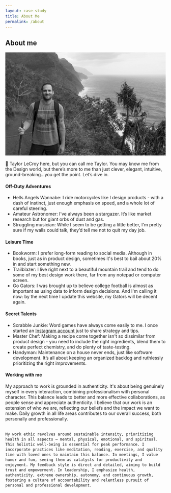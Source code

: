 ```yaml
---
layout: case-study
title: About Me
permalink: /about
---
```





<div class="page-body-wrapper">

  <h2 class="about-header">About me</h2>
  <img src="img/about/about-hawaii.jpg" class="about-header-img">

  <p class="page-body-copy">
    👋 Taylor LeCroy here, but you can call me Taylor. You may know me from the Design world, but there’s more to me than just clever, elegant, intuitive, ground-breaking...you get the point. Let’s dive in.
  </p>

  <h4 class="about-interior-subhead">
    Off-Duty Adventures
  </h4>
  <ul class="page-body-list">
    <li><span>Hells Angels Wannabe:</span> I ride motorcycles like I design products - with a dash of  instinct, just enough emphasis on speed, and a whole lot of careful steering.
    </li>
    <li><span>Amateur Astronomer:</span> I’ve always been a stargazer. It’s like market research but for giant orbs of dust and gas.</li>
    <li><span>Struggling musician:</span> While I seem to be getting a little better, I'm pretty sure if my walls could talk, they’d tell me not to quit my day job.</li>
  </ul>

  <h4 class="about-interior-subhead">
    Leisure Time
  </h4>
  <ul class="page-body-list">
    <li><span>Bookworm:</span> I prefer long-form reading to social media. Although in books, just as in product design, sometimes it's best to bail about 20% in and start something new.
    </li>
    <li><span>Trailblazer:</span> I live right next to a beautiful mountain trail and tend to do some of my best design work there, far from any notepad or computer screen.</li>
    <li><span>Go Gators:</span> I was brought up to believe college football is almost as important as using data to inform design decisions. And I'm calling it now: by the next time I update this website, my Gators will be decent again.</li>
  </ul>

  <h4 class="about-interior-subhead">
    Secret Talents
  </h4>
  <ul class="page-body-list">
    <li><span>Scrabble Junkie:</span> Word games have always come easily to me. I once started an <a href="https://www.instagram.com/scrabble_snacks">Instagram account</a> just to share strategy and tips.
    </li>
    <li><span>Master Chef:</span> Making a recipe come together isn't so dissimilar from product design - you need to include the right ingredients, blend them to create perfect chemistry, and do plenty of taste-testing.</li>
    <li><span>Handyman:</span> Maintenance on a house never ends, just like software development. It’s all about keeping an organized backlog and ruthlessly prioritizing the right improvements.</li>
  </ul>

  <h4 class="about-interior-subhead">
    Working with me
  </h4>
  <p class="page-body-copy">
    My approach to work is grounded in authenticity. It's about being genuinely myself in every interaction, combining professionalism with personal character. This balance leads to better and more effective collaborations, as people sense and appreciate authenticity. I believe that our work is an extension of who we are, reflecting our beliefs and the impact we want to make. Daily growth in all life areas contributes to our overall success, both personally and professionally.
    <br/>
    <br/>

    My work ethic revolves around sustainable intensity, prioritizing health in all aspects – mental, physical, emotional, and spiritual. This holistic well-being is essential for peak performance. I incorporate practices like meditation, reading, exercise, and quality time with loved ones to maintain this balance. In meetings, I value humor and fun, seeing them as catalysts for productivity and enjoyment. My feedback style is direct and detailed, aiming to build trust and empowerment. In leadership, I emphasize health, authenticity, extreme ownership, autonomy, and continuous growth, fostering a culture of accountability and relentless pursuit of personal and professional development.
  </p>
</div>

